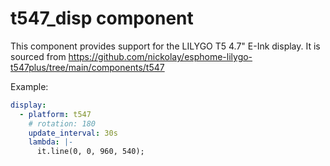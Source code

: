 # t547_disp component

This component provides support for the LILYGO T5 4.7" E-Ink display.
It is sourced from https://github.com/nickolay/esphome-lilygo-t547plus/tree/main/components/t547

Example:
```yaml
display:
  - platform: t547
    # rotation: 180
    update_interval: 30s
    lambda: |-
      it.line(0, 0, 960, 540);
```
